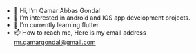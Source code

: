 - 👋 Hi, I’m Qamar Abbas Gondal
- 👀 I’m interested in android and IOS app development projects.
- 🌱 I’m currently learning flutter.
- 📫 How to reach me, Here is my email address mr.qamargondal@gmail.com

<!---
itsqamargondal/itsqamargondal is a ✨ special ✨ repository because its `README.md` (this file) appears on your GitHub profile.
You can click the Preview link to take a look at your changes.
--->
